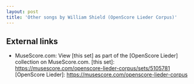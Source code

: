 ```yaml
---
layout: post
title: 'Other songs by William Shield (OpenScore Lieder Corpus)'
---
```


## External links

- MuseScore.com: View [this set] as part of the [OpenScore Lieder] collection on MuseScore.com.
[this set]: https://musescore.com/openscore-lieder-corpus/sets/5105781
[OpenScore Lieder]: https://musescore.com/openscore-lieder-corpus
